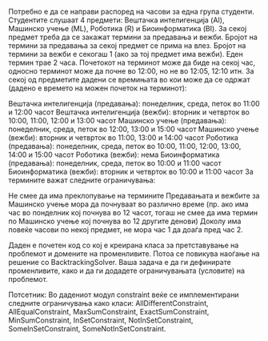 Потребно е да се направи распоред на часови за една група студенти. Студентите слушаат 4 предмети: Вештачка интелигенција (AI), Машинско учење (ML), Роботика (R) и Биоинформатика (BI). За секој предмет треба да се закажат термини за предавања и вежби. Бројот на термини за предавања за секој предмет се прима на влез. Бројот на термини за вежби е секогаш 1 (ако за тој предмет има вежби). Еден термин трае 2 часа. Почетокот на терминот може да биде на секој час, односно терминот може да почне во 12:00, но не во 12:05, 12:10 итн. За секој од предметите дадени се времињата во кои може да се одржат (дадено е времето на можен почеток на терминот):

Вештачка интелигенција (предавања): понеделник, среда, петок во 11:00 и 12:00 часот
Вештачка интелигенција (вежби): вторник и четврток во 10:00, 11:00, 12:00 и 13:00 часот
Машинско учење (предавања): понеделник, среда, петок во 12:00, 13:00 и 15:00 часот
Машинско учење (вежби): вторник и четврток во 11:00, 13:00 и 14:00 часот
Роботика (предавања): понеделник, среда, петок во 10:00, 11:00, 12:00, 13:00, 14:00 и 15:00 часот
Роботика (вежби): нема
Биоинформатика (предавања): понеделник, среда, петок во 10:00 и 11:00 часот
Биоинформатика (вежби): вторник и четврток во 10:00 и 11:00 часот
За термините важат следните ограничувања:

Не смее да има преклопување на термините
Предавањата и вежбите за Машинско учење мора да почнуваат во различно време (пр. ако има час во понделник кој почнува во 12 часот, тогаш не смее да има термин по Машинско учење кој почнува во 12 другите денови)
Доколу има повеќе часови по некој предмет, не мора час 1 да доаѓа пред час 2.

Даден е почетен код со кој е креирана класа за претставување на проблемот и домените на променливите. Потоа се повикува наоѓање на решение со BacktrackingSolver. Ваша задача е да ги дефинирате променливите, како и да ги додадете ограничувањата (условите) на проблемот.



Потсетник: Во дадениот модул constraint веќе се имплементирани следните ограничувања како класи: AllDifferentConstraint, AllEqualConstraint, MaxSumConstraint, ExactSumConstraint,  MinSumConstraint, InSetConstraint, NotInSetConstraint, SomeInSetConstraint,  SomeNotInSetConstraint.